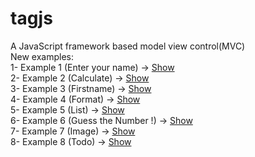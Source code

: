 # tagjs
A JavaScript framework based model view control(MVC)<br>
New examples:<br>
1- Example 1 (Enter your name) -> <a href="https://cdn.rawgit.com/tagjs/tagjs/master/Examples/Enter%20your%20name.html">Show</a><br>
2- Example 2 (Calculate) -> <a href="https://cdn.rawgit.com/tagjs/tagjs/master/Examples/Calculate.html">Show</a><br>
3- Example 3 (Firstname) -> <a href="https://cdn.rawgit.com/tagjs/tagjs/master/Examples/Firstname%20Lastname.html">Show</a><br>
4- Example 4 (Format) -> <a href="https://cdn.rawgit.com/tagjs/tagjs/master/Examples/Format%20Example.html">Show</a><br>
5- Example 5 (List) -> <a href="https://cdn.rawgit.com/tagjs/tagjs/master/Examples/List%20Example.html">Show</a><br>
6- Example 6 (Guess the Number !) -> <a href="https://cdn.rawgit.com/tagjs/tagjs/master/Examples/Guess%20the%20Number.html">Show</a><br>
7- Example 7 (Image) -> <a href="https://cdn.rawgit.com/tagjs/tagjs/master/Examples/Image.html">Show</a><br>
8- Example 8 (Todo) -> <a href="https://cdn.rawgit.com/tagjs/tagjs/master/Examples/Todo.html">Show</a><br>
